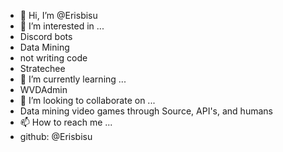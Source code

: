 - 👋 Hi, I’m @Erisbisu
- 👀 I’m interested in ...
- 	Discord bots
- 	Data Mining
- 	not writing code
- 	Stratechee
- 🌱 I’m currently learning ...
- 	WVDAdmin
- 💞️ I’m looking to collaborate on ...
- 	Data mining video games through Source, API's, and humans
- 📫 How to reach me ...
- 	github: @Erisbisu
<!---
Erisbisu/Erisbisu is a ✨ special ✨ repository because its `README.md` (this file) appears on your GitHub profile.
You can click the Preview link to take a look at your changes.
--->

